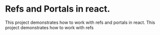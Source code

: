 # Refs and Portals in react.

This project demonstrates how to work with refs and portals in react.
This project demonstrates how to work with refs 